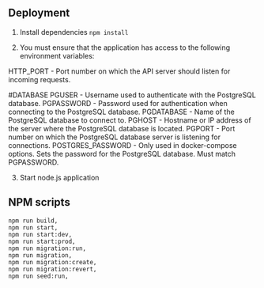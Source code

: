 ## Deployment

1. Install dependencies `npm install`

2. You must ensure that the application has access to the following environment variables:

HTTP_PORT - Port number on which the API server should listen for incoming requests.

#DATABASE
PGUSER - Username used to authenticate with the PostgreSQL database.
PGPASSWORD - Password used for authentication when connecting to the PostgreSQL database.
PGDATABASE - Name of the PostgreSQL database to connect to.
PGHOST - Hostname or IP address of the server where the PostgreSQL database is located.
PGPORT - Port number on which the PostgreSQL database server is listening for connections.
POSTGRES_PASSWORD - Only used in docker-compose options. Sets the password for the PostgreSQL database. Must match PGPASSWORD.

3. Start node.js application

## NPM scripts

    npm run build,
    npm run start,
    npm run start:dev,
    npm run start:prod,
    npm run migration:run,
    npm run migration,
    npm run migration:create,
    npm run migration:revert,
    npm run seed:run,

